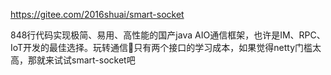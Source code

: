 https://gitee.com/2016shuai/smart-socket


848行代码实现极简、易用、高性能的国产java AIO通信框架，也许是IM、RPC、IoT开发的最佳选择。玩转通信只有两个接口的学习成本，如果觉得netty门槛太高，那就来试试smart-socket吧